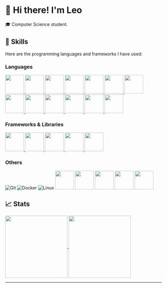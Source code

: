 # 👋 Hi there! I'm Leo

🎓 Computer Science student.
<!--
## ⚡About me

🎓 I am Leo Benítez Labit, a Front End Web Developer (specializing in React Applications) and a Top Rated Freelancer on Upwork. I am also Pursuing my Bachelor in Computer Science & Engineering and will graduate in mid-2022.

👨‍💻 I enjoy contributing to Open Source Projects and have contributed to several Gigantic Organizations including, Material UI, Microsoft, Amazon, Webhint, and countless others. I am really enthusiastic about learning new technology. In 2021, I learned Next.js, Progressive Web App (PWA), GraphQL, Micro-Frontend Architecture and Blockchain development & DApps. I got started with Freelancing and Blogging quite recently and made a name for myself.

🎸 Outside the world of tech too, I enjoy pushing myself to develop new skills. My hobbies range from guitar, break dancing (hip-hop), sketching, and touch typing to some whacky ones like writing with my left hand.

📚 I also love reading books on personal development & financial literacy. My favorite ones are The Compound Effect by Darren Hardy in the genre of personal development and Rich Dad Poor Dad by Robert Kiyosaki in the genre of financial literacy.

✈️ I love traveling too. I have been on solo trips to Bhutan in 2018 and to Hyderabad, India in 2021.

-->
## 🔧 Skills

Here are the programming languages and frameworks I have used:

### Languages
<body>
  <a href= "https://www.python.org/"> 
    <img src="https://github.com/bablubambal/All_logo_and_pictures/blob/main/programming%20languages/python.svg" width="60"> 
  </a> 
  <a href= "https://developer.mozilla.org/es/docs/Web/JavaScript">
    <img src="https://github.com/bablubambal/All_logo_and_pictures/blob/main/programming%20languages/javascript.svg" width="60"> 
  </a>
  <a href= "https://www.java.com/en/">
    <img src="https://github.com/bablubambal/All_logo_and_pictures/blob/main/programming%20languages/java.svg" width="60">
  </a>
  <a href= "https://git-scm.com/">
    <img src="https://github.com/bablubambal/All_logo_and_pictures/blob/main/others/git.svg" width="60">
  </a>
  <a href= "https://developer.mozilla.org/es/docs/Web/HTML">
    <img src="https://github.com/bablubambal/All_logo_and_pictures/blob/main/others/html.svg" width="60">
  </a>  
  <a href= "https://developer.mozilla.org/es/docs/Web/CSS">
    <img src="https://github.com/bablubambal/All_logo_and_pictures/blob/main/others/css.svg" width="60">
  </a>
  <a href= "https://www.w3schools.com/c/">
    <img src="https://github.com/bablubambal/All_logo_and_pictures/blob/main/programming%20languages/c.svg" width="60">
  </a>
  <a href= "https://www.w3schools.com/cs/index.php">
    <img src="https://github.com/bablubambal/All_logo_and_pictures/blob/main/programming%20languages/c%23.svg" width="60">
  </a>
  <a href= "https://www.w3schools.com/cpp/">
    <img src="https://github.com/bablubambal/All_logo_and_pictures/blob/main/programming%20languages/c%2B%2B.svg" width="60">
  </a>
  <a href= "https://kotlinlang.org/">
    <img src="https://github.com/bablubambal/All_logo_and_pictures/blob/main/programming%20languages/kotlin.svg" width="60">
  </a>
  <a href= "https://www.typescriptlang.org/">
    <img src="https://github.com/bablubambal/All_logo_and_pictures/blob/main/programming%20languages/typescript.svg" width="60">
  </a>
  <a href= "https://www.erlang.org/">
    <img src="https://icon.icepanel.io/Technology/svg/Erlang.svg" width="60"> 
  </a>
  <a href= "https://www.r-project.org/">
    <img src="https://icon.icepanel.io/Technology/svg/R-.svg" width="60"> 
  </a>



### Frameworks & Libraries
  <a href= "https://jquery.com/">
    <img src="https://icon.icepanel.io/Technology/svg/jQuery.svg" width="60">
  </a>
  <a href= "https://developer.mozilla.org/es/docs/Web/JavaScript">
    <img src="https://github.com/bablubambal/All_logo_and_pictures/blob/main/frameworks/nodejs.svg" width="60">
  </a>
  <a href= "https://developer.mozilla.org/es/docs/Web/JavaScript">
    <img src="https://github.com/bablubambal/All_logo_and_pictures/blob/main/frameworks/vuejs.svg" width="60">
  </a>
  <a href= "https://pandas.pydata.org/">
    <img src="https://icon.icepanel.io/Technology/svg/Pandas.svg" width="60">
  </a>
  <a href= "https://www.qt.io/">
    <img src="https://icon.icepanel.io/Technology/svg/Qt-Framework.svg" width="60">
  </a>
  


### Others
![Git](https://img.shields.io/badge/Git-F05032?style=for-the-badge&logo=git&logoColor=white)
![Docker](https://img.shields.io/badge/Docker-2496ED?style=for-the-badge&logo=docker&logoColor=white)
![Linux](https://img.shields.io/badge/Linux-FCC624?style=for-the-badge&logo=linux&logoColor=black)
<img src="https://github.com/bablubambal/All_logo_and_pictures/blob/main/cloud/docker.svg" width="60">
<img src="https://github.com/bablubambal/All_logo_and_pictures/blob/main/databases/postgresql.svg" width="60">
<img src="https://github.com/bablubambal/All_logo_and_pictures/blob/main/ides/android-studio.svg" width="60">
<img src="https://github.com/bablubambal/All_logo_and_pictures/blob/main/databases/postgresql.svg" width="60">
  <a href= "https://www.arduino.cc/">
    <img src="https://icon.icepanel.io/Technology/svg/Arduino.svg" width="60"> 
  </a>

## 📈 Stats
<a href="https://github.com/anuraghazra/github-readme-stats">
  <img height=200 align="center" src="https://github-readme-stats.vercel.app/api?username=leobelab&theme=radical" />
</a>
<a href="https://github.com/anuraghazra/convoychat">
  <img height=200 align="center" src="https://github-readme-stats.vercel.app/api/top-langs?username=leobelab&layout=compact&langs_count=8&card_width=300&theme=radical" />
</a>

---
</body>



<!--
**leobelab/leobelab** is a ✨ _special_ ✨ repository because its `README.md` (this file) appears on your GitHub profile.

Here are some ideas to get you started:

- 🔭 I’m currently working on ...
- 🌱 I’m currently learning ...
- 👯 I’m looking to collaborate on ...
- 🤔 I’m looking for help with ...
- 💬 Ask me about ...
- 📫 How to reach me: ...
- 😄 Pronouns: ...
- ⚡ Fun fact: ...
-->
